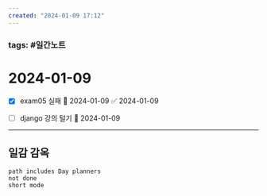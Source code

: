 ```yaml
---
created: "2024-01-09 17:12"
---
```


### tags: #일간노트
  
# 2024-01-09  
- [x] exam05 실패 📅 2024-01-09 ✅ 2024-01-09
- [ ] django 강의 털기 📅 2024-01-09 


---  
## 일감 감옥  
```tasks  
path includes Day planners
not done  
short mode  
```